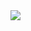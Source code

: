 <img src="https://github.com/rohit2701singh/Bootstrap-and-Website-day58/assets/156118970/be852cd8-c30d-4ba9-b6e6-03ced40e3a3f">
